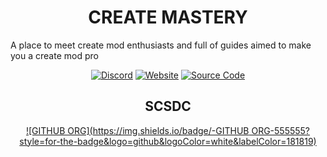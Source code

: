 <div align=center>

# CREATE MASTERY

</div>

A place to meet create mod enthusiasts and full of guides aimed to make you a create mod pro

<div align=center>

[![Discord](https://dcbadge.limes.pink/api/server/RVX6RRqkt5?style=for-the-badge)](https://discord.gg/RVX6RRqkt5)
[![Website](https://img.shields.io/badge/-Website-555555?style=for-the-badge&logo=google-chrome&logoColor=white&labelColor=4CAF50)](https://createmastery.org)
[![Source Code](https://img.shields.io/badge/-Source_Code-555555?style=for-the-badge&logo=github&logoColor=white&labelColor=181717)](https://github.com/create-mastery/website-new)

## SCSDC

[![GITHUB ORG](https://img.shields.io/badge/-GITHUB ORG-555555?style=for-the-badge&logo=github&logoColor=white&labelColor=181819)](https://github.com/SCSDC-co)

</div>